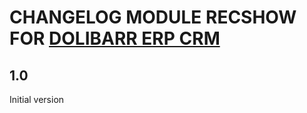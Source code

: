 # CHANGELOG MODULE RECSHOW FOR [DOLIBARR ERP CRM](https://www.dolibarr.org)

## 1.0

Initial version
